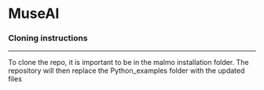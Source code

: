 # MuseAI

### Cloning instructions
-----------------
To clone the repo, it is important to be in the malmo installation folder.
The repository will then replace the Python_examples folder with the updated
files
